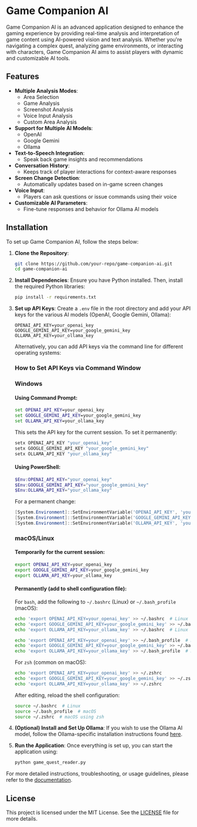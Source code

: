# Game Companion AI

Game Companion AI is an advanced application designed to enhance the gaming experience by providing real-time analysis and interpretation of game content using AI-powered vision and text analysis. Whether you're navigating a complex quest, analyzing game environments, or interacting with characters, Game Companion AI aims to assist players with dynamic and customizable AI tools.

## Features

- **Multiple Analysis Modes**:
    - Area Selection
    - Game Analysis
    - Screenshot Analysis
    - Voice Input Analysis
    - Custom Area Analysis
- **Support for Multiple AI Models**:
    - OpenAI
    - Google Gemini
    - Ollama
- **Text-to-Speech Integration**:
    - Speak back game insights and recommendations
- **Conversation History**:
    - Keeps track of player interactions for context-aware responses
- **Screen Change Detection**:
    - Automatically updates based on in-game screen changes
- **Voice Input**:
    - Players can ask questions or issue commands using their voice
- **Customizable AI Parameters**:
    - Fine-tune responses and behavior for Ollama AI models

## Installation

To set up Game Companion AI, follow the steps below:

1. **Clone the Repository**:
    ```bash
    git clone https://github.com/your-repo/game-companion-ai.git
    cd game-companion-ai
    ```

2. **Install Dependencies**:
    Ensure you have Python installed. Then, install the required Python libraries:
    ```bash
    pip install -r requirements.txt
    ```

3. **Set up API Keys**:
    Create a `.env` file in the root directory and add your API keys for the various AI models (OpenAI, Google Gemini, Ollama):
    ```env
    OPENAI_API_KEY=your_openai_key
    GOOGLE_GEMINI_API_KEY=your_google_gemini_key
    OLLAMA_API_KEY=your_ollama_key
    ```

    Alternatively, you can add API keys via the command line for different operating systems:

    ### How to Set API Keys via Command Window

    ### Windows

    #### Using Command Prompt:
    ```cmd
    set OPENAI_API_KEY=your_openai_key
    set GOOGLE_GEMINI_API_KEY=your_google_gemini_key
    set OLLAMA_API_KEY=your_ollama_key
    ```

    This sets the API key for the current session. To set it permanently:
    ```cmd
    setx OPENAI_API_KEY "your_openai_key"
    setx GOOGLE_GEMINI_API_KEY "your_google_gemini_key"
    setx OLLAMA_API_KEY "your_ollama_key"
    ```

    #### Using PowerShell:
    ```powershell
    $Env:OPENAI_API_KEY="your_openai_key"
    $Env:GOOGLE_GEMINI_API_KEY="your_google_gemini_key"
    $Env:OLLAMA_API_KEY="your_ollama_key"
    ```

    For a permanent change:
    ```powershell
    [System.Environment]::SetEnvironmentVariable('OPENAI_API_KEY', 'your_openai_key', 'User')
    [System.Environment]::SetEnvironmentVariable('GOOGLE_GEMINI_API_KEY', 'your_google_gemini_key', 'User')
    [System.Environment]::SetEnvironmentVariable('OLLAMA_API_KEY', 'your_ollama_key', 'User')
    ```

    ### macOS/Linux

    #### Temporarily for the current session:
    ```bash
    export OPENAI_API_KEY=your_openai_key
    export GOOGLE_GEMINI_API_KEY=your_google_gemini_key
    export OLLAMA_API_KEY=your_ollama_key
    ```

    #### Permanently (add to shell configuration file):

    For `bash`, add the following to `~/.bashrc` (Linux) or `~/.bash_profile` (macOS):
    ```bash
    echo 'export OPENAI_API_KEY=your_openai_key' >> ~/.bashrc  # Linux
    echo 'export GOOGLE_GEMINI_API_KEY=your_google_gemini_key' >> ~/.bashrc  # Linux
    echo 'export OLLAMA_API_KEY=your_ollama_key' >> ~/.bashrc  # Linux

    echo 'export OPENAI_API_KEY=your_openai_key' >> ~/.bash_profile  # macOS
    echo 'export GOOGLE_GEMINI_API_KEY=your_google_gemini_key' >> ~/.bash_profile  # macOS
    echo 'export OLLAMA_API_KEY=your_ollama_key' >> ~/.bash_profile  # macOS
    ```

    For `zsh` (common on macOS):
    ```bash
    echo 'export OPENAI_API_KEY=your_openai_key' >> ~/.zshrc
    echo 'export GOOGLE_GEMINI_API_KEY=your_google_gemini_key' >> ~/.zshrc
    echo 'export OLLAMA_API_KEY=your_ollama_key' >> ~/.zshrc
    ```

    After editing, reload the shell configuration:
    ```bash
    source ~/.bashrc  # Linux
    source ~/.bash_profile  # macOS
    source ~/.zshrc  # macOS using zsh
    ```

4. **(Optional) Install and Set Up Ollama**:
    If you wish to use the Ollama AI model, follow the Ollama-specific installation instructions found [here](https://ollama.com/docs/setup).

5. **Run the Application**:
    Once everything is set up, you can start the application using:
    ```bash
    python game_quest_reader.py
    ```

For more detailed instructions, troubleshooting, or usage guidelines, please refer to the [documentation](docs/game_quest_reader.md).

## License

This project is licensed under the MIT License. See the [LICENSE](LICENSE) file for more details.
